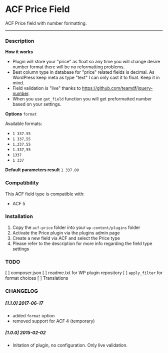 # ACF Price Field

ACF Price field with number formatting.

-----------------------

### Description

**How it works**
- Plugin will store your "price" as float so any time you will change desire number format there will be no reformatting problems.
- Best column type in database for "price" related fields is decimal. As WordPress keep meta as type "text"  I can only cast it to float. Keep it in mind.
- Field validation is "live" thanks to https://github.com/teamdf/jquery-number.
- When you use `get_field` function you will get preformatted number based on your settings.

**Options**
`format`

Available formats:
- `1 337.55`
- `1 337,55`
- `1,337.55`
- `1.337,55`
- `1337`
- `1 337`


**Default parameters result**
`1 337.00`

### Compatibility

This ACF field type is compatible with:
* ACF 5

### Installation

1. Copy the `acf-price` folder into your `wp-content/plugins` folder
2. Activate the Price plugin via the plugins admin page
3. Create a new field via ACF and select the Price type
4. Please refer to the description for more info regarding the field type settings

### TODO
[ ] composer.json
[ ] readme.txt for WP plugin repository
[ ] `apply_filter` for format choices
[ ] Translations

### CHANGELOG
##### [1.1.0] 2017-06-17
- added `format` option
- removed support for ACF 4 (temporary)

##### [1.0.0] 2015-02-02
- Initation of plugin, no configuration. Only live validation.